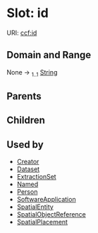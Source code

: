 
# Slot: id




URI: [ccf:id](http://purl.org/ccf/id)


## Domain and Range

None &#8594;  <sub>1..1</sub> [String](types/String.md)

## Parents


## Children


## Used by

 * [Creator](Creator.md)
 * [Dataset](Dataset.md)
 * [ExtractionSet](ExtractionSet.md)
 * [Named](Named.md)
 * [Person](Person.md)
 * [SoftwareApplication](SoftwareApplication.md)
 * [SpatialEntity](SpatialEntity.md)
 * [SpatialObjectReference](SpatialObjectReference.md)
 * [SpatialPlacement](SpatialPlacement.md)
